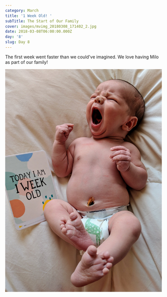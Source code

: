 ```yaml
---
category: March
title: '1 Week Old! '
subTitle: The Start of Our Family
cover: images/mvimg_20180308_171402_2.jpg
date: 2018-03-08T06:00:00.000Z
day: '8'
slug: Day 8
---
```

The first week went faster than we could've imagined. We love having Milo as part of our family!

![milo](images/mvimg_20180308_171402_2.jpg)
